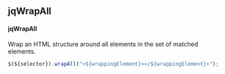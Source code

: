 ## jqWrapAll
#### jqWrapAll
Wrap an HTML structure around all elements in the set of matched elements.
```javascript
$(${selector}).wrapAll("<${wrappingElement}></${wrappingElement}>");
```